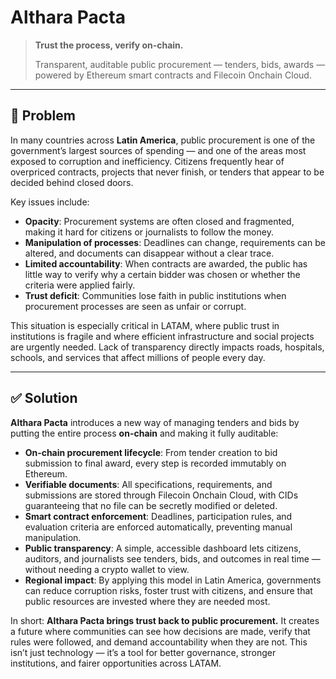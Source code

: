 # Althara Pacta

> **Trust the process, verify on‑chain.**
>
> Transparent, auditable public procurement — tenders, bids, awards — powered by Ethereum smart contracts and Filecoin Onchain Cloud.

---

## 🔎 Problem

In many countries across **Latin America**, public procurement is one of the government’s largest sources of spending — and one of the areas most exposed to corruption and inefficiency. Citizens frequently hear of overpriced contracts, projects that never finish, or tenders that appear to be decided behind closed doors.

Key issues include:

* **Opacity**: Procurement systems are often closed and fragmented, making it hard for citizens or journalists to follow the money.
* **Manipulation of processes**: Deadlines can change, requirements can be altered, and documents can disappear without a clear trace.
* **Limited accountability**: When contracts are awarded, the public has little way to verify why a certain bidder was chosen or whether the criteria were applied fairly.
* **Trust deficit**: Communities lose faith in public institutions when procurement processes are seen as unfair or corrupt.

This situation is especially critical in LATAM, where public trust in institutions is fragile and where efficient infrastructure and social projects are urgently needed. Lack of transparency directly impacts roads, hospitals, schools, and services that affect millions of people every day.

---

## ✅ Solution

**Althara Pacta** introduces a new way of managing tenders and bids by putting the entire process **on-chain** and making it fully auditable:

* **On‑chain procurement lifecycle**: From tender creation to bid submission to final award, every step is recorded immutably on Ethereum.
* **Verifiable documents**: All specifications, requirements, and submissions are stored through Filecoin Onchain Cloud, with CIDs guaranteeing that no file can be secretly modified or deleted.
* **Smart contract enforcement**: Deadlines, participation rules, and evaluation criteria are enforced automatically, preventing manual manipulation.
* **Public transparency**: A simple, accessible dashboard lets citizens, auditors, and journalists see tenders, bids, and outcomes in real time — without needing a crypto wallet to view.
* **Regional impact**: By applying this model in Latin America, governments can reduce corruption risks, foster trust with citizens, and ensure that public resources are invested where they are needed most.

In short: **Althara Pacta brings trust back to public procurement.** It creates a future where communities can see how decisions are made, verify that rules were followed, and demand accountability when they are not. This isn’t just technology — it’s a tool for better governance, stronger institutions, and fairer opportunities across LATAM.
